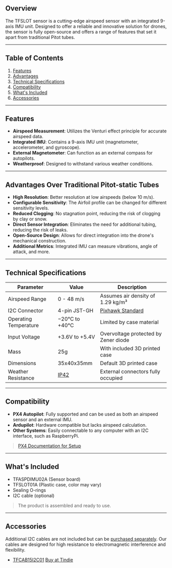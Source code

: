 ## Overview

The TFSLOT sensor is a cutting-edge airspeed sensor with an integrated 9-axis IMU unit. Designed to offer a reliable and innovative solution for drones, the sensor is fully open-source and offers a range of features that set it apart from traditional Pitot tubes.

---

## Table of Contents
1. [Features](#features)
2. [Advantages](#advantages)
3. [Technical Specifications](#technical-specifications)
4. [Compatibility](#compatibility)
5. [What's Included](#whats-included)
6. [Accessories](#accessories)

---

## Features <a name="features"></a>

- **Airspeed Measurement**: Utilizes the Venturi effect principle for accurate airspeed data.
- **Integrated IMU**: Contains a 9-axis IMU unit (magnetometer, accelerometer, and gyroscope).
- **External Magnetometer**: Can function as an external compass for autopilots.
- **Weatherproof**: Designed to withstand various weather conditions.

---

## Advantages Over Traditional Pitot-static Tubes <a name="advantages"></a>

- **High Resolution**: Better resolution at low airspeeds (below 10 m/s).
- **Configurable Sensitivity**: The Airfoil profile can be changed for different sensitivity levels.
- **Reduced Clogging**: No stagnation point, reducing the risk of clogging by clay or snow.
- **Direct Sensor Integration**: Eliminates the need for additional tubing, reducing the risk of leaks.
- **Open-Source Design**: Allows for direct integration into the drone's mechanical construction.
- **Additional Metrics**: Integrated IMU can measure vibrations, angle of attack, and more.

---

## Technical Specifications <a name="technical-specifications"></a>

| Parameter | Value | Description |
|-----------|-------|-------------|
| Airspeed Range | 0 - 48 m/s | Assumes air density of 1.29 kg/m³ |
| I2C Connector | 4-pin JST-GH | [Pixhawk Standard](https://github.com/pixhawk/Pixhawk-Standards/blob/master/DS-009%20Pixhawk%20Connector%20Standard.pdf) |
| Operating Temperature | −20°C to +40°C | Limited by case material |
| Input Voltage | +3.6V to +5.4V | Overvoltage protected by Zener diode |
| Mass | 25g | With included 3D printed case |
| Dimensions | 35x40x35mm | Default 3D printed case |
| Weather Resistance | [IP42](https://en.wikipedia.org/wiki/IP_Code) | External connectors fully occupied |

---

## Compatibility <a name="compatibility"></a>

- **PX4 Autopilot**: Fully supported and can be used as both an airspeed sensor and an external IMU.
- **Ardupilot**: Hardware compatible but lacks airspeed calculation.
- **Other Systems**: Easily connectable to any computer with an I2C interface, such as RaspberryPi.

> [PX4 Documentation for Setup](http://docs.px4.io/master/en/sensor/airspeed.html#airspeed-sensors)

---

## What's Included <a name="whats-included"></a>

- TFASPDIMU02A (Sensor board)
- TFSLOT01A (Plastic case, color may vary)
- Sealing O-rings
- I2C cable (optional)

> The product is assembled and ready to use.

---

## Accessories <a name="accessories"></a>

Additional I2C cables are not included but can be [purchased separately](https://www.tindie.com/products/thunderfly/tfcabxxi2c01-i2c-cable-for-pixhawk-drones/). Our cables are designed for high resistance to electromagnetic interference and flexibility.

- [TFCAB15I2C01](https://github.com/ThunderFly-aerospace/TFCAB01) [Buy at Tindie](https://www.tindie.com/products/thunderfly/tfcab15i2c01-15-cm-i2c-cable-for-pixhawk-drones/)
